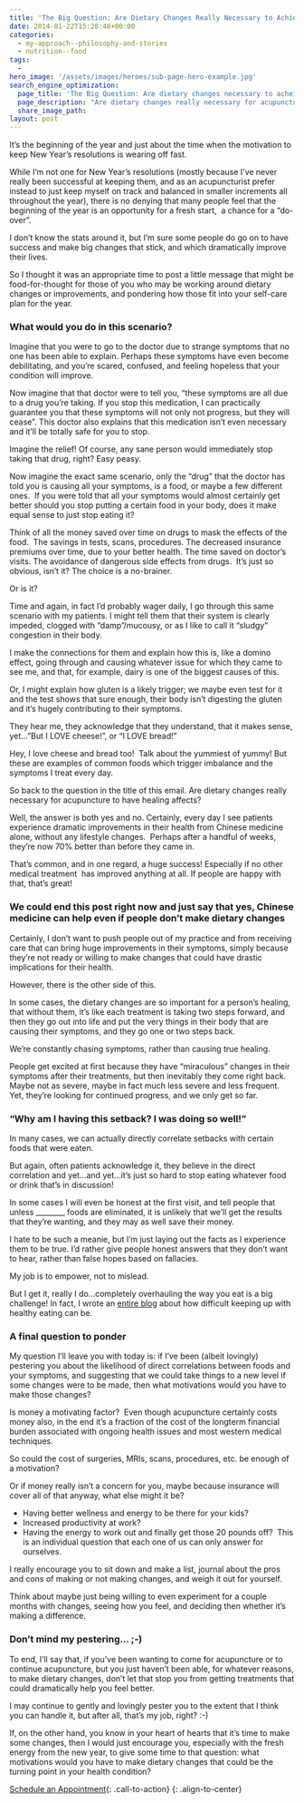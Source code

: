 ```yaml
---
title: 'The Big Question: Are Dietary Changes Really Necessary to Achieve Results from Acupuncture?'
date: 2014-01-22T15:28:48+00:00
categories:
  - my-approach--philosophy-and-stories
  - nutrition--food
tags:
  -
hero_image: '/assets/images/heroes/sub-page-hero-example.jpg'
search_engine_optimization:
  page_title: 'The Big Question: Are dietary changes necessary to acheive results with acupuncture'
  page_description: "Are dietary changes really necessary for acupuncture to have healing affects? The answer is both yes and no. Certainly, every day, I see people experience dramatic improvements in their health, without any lifestyle changes.  Perhaps after a handful of weeks, they're 70% better than before they came in.  That's common, and a huge success! Especially if no other medical treatment  has improved anything at all. However, there is the other side of this. In some cases, the dietary changes are so important for a person's healing, that without them, it's like each treatment is taking two steps forward, and then they go out into life and put the very things in their body that are causing their symptoms, and they go one or two steps back. We're constantly chasing symptoms, rather than causing true healing."
  share_image_path:
layout: post
---
```


It’s the beginning of the year and just about the time when the motivation to keep New Year’s resolutions is wearing off fast.

While I’m not one for New Year’s resolutions (mostly because I’ve never really been successful at keeping them, and as an acupuncturist prefer instead to just keep myself on track and balanced in smaller increments all throughout the year), there is no denying that many people feel that the beginning of the year is an opportunity for a fresh start,&nbsp; a chance for a “do-over”.

I don’t know the stats around it, but I’m sure some people do go on to have success and make big changes that stick, and which dramatically improve their lives.

So I thought it was an appropriate time to post a little message that might be food-for-thought for those of you who may be working around dietary changes or improvements, and pondering how those fit into your self-care plan for the year.

### What would you do in this scenario?

Imagine that you were to go to the doctor due to strange symptoms that no one has been able to explain. Perhaps these symptoms have even become debilitating, and you’re scared, confused, and feeling hopeless that your condition will improve.

Now imagine that that doctor were to tell you, “these symptoms are all due to a drug you’re taking. If you stop this medication, I can practically guarantee you that these symptoms will not only not progress, but they will cease”. This doctor also explains that this medication isn’t even necessary and it’ll be totally safe for you to stop.&nbsp;

Imagine the relief! Of course, any sane person would immediately stop taking that drug, right? Easy peasy.

Now imagine the exact same scenario, only the “drug” that the doctor has told you is causing all your symptoms, is a food, or maybe a few different ones.&nbsp; If you were told that all your symptoms would almost certainly get better should you stop putting a certain food in your body, does it make equal sense to just stop eating it?

Think of all the money saved over time on drugs to mask the effects of the food.&nbsp; The savings in tests, scans, procedures. The decreased insurance premiums over time, due to your better health. The time saved on doctor’s visits. The avoidance of dangerous side effects from drugs.&nbsp; It’s just so obvious, isn’t it? The choice is a no-brainer.

Or is it?&nbsp;

Time and again, in fact I’d probably wager daily, I go through this same scenario with my patients. I might tell them that their system is clearly impeded, clogged with “damp”/mucousy, or as I like to call it “sludgy” congestion in their body. &nbsp;

I make the connections for them and explain how this is, like a domino effect, going through and causing whatever issue for which they came to see me, and that, for example, dairy is one of the biggest causes of this. &nbsp;

Or, I might explain how gluten is a likely trigger; we maybe even test for it and the test shows that sure enough, their body isn’t digesting the gluten and it’s hugely contributing to their symptoms.&nbsp;

They hear me, they acknowledge that they understand, that it makes sense, yet…”But I LOVE cheese!”, or “I LOVE bread!”

Hey, I love cheese and bread too!&nbsp; Talk about the yummiest of yummy! But these are examples of common foods which trigger imbalance and the symptoms I treat every day.

So back to the question in the title of this email. Are dietary changes really necessary for acupuncture to have healing affects?

Well, the answer is both yes and no. Certainly, every day I see patients experience dramatic improvements in their health from Chinese medicine alone, without any lifestyle changes.&nbsp; Perhaps after a handful of weeks, they’re now 70% better than before they came in.&nbsp;

That’s common, and in one regard, a huge success! Especially if no other medical treatment &nbsp;has improved anything at all. If people are happy with that, that’s great!

### We could end this post right now and just say that yes, Chinese medicine can help even if people don’t make dietary changes

Certainly, I don’t want to push people out of my practice and from receiving care that can bring huge improvements in their symptoms, simply because they’re not ready or willing to make changes that could have drastic implications for their health.

However, there is the other side of this.

In some cases, the dietary changes are so important for a person’s healing, that without them, it’s like each treatment is taking two steps forward, and then they go out into life and put the very things in their body that are causing their symptoms, and they go one or two steps back.

We’re constantly chasing symptoms, rather than causing true healing.

People get excited at first because they have “miraculous” changes in their symptoms after their treatments, but then inevitably they come right back. Maybe not as severe, maybe in fact much less severe and less frequent. Yet, they’re looking for continued progress, and we only get so far.

### “Why am I having this setback? I was doing so well!”

In many cases, we can actually directly correlate setbacks with certain foods that were eaten.

But again, often patients acknowledge it, they believe in the direct correlation and yet…and yet…it’s just so hard to stop eating whatever food or drink that’s in discussion!

In some cases I will even be honest at the first visit, and tell people that unless \_\_\_\_\_\_\_\_ foods are eliminated, it is unlikely that we’ll get the results that they’re wanting, and they may as well save their money.&nbsp;

I hate to be such a meanie, but I’m just laying out the facts as I experience them to be true. I’d rather give people honest answers that they don’t want to hear, rather than false hopes based on fallacies.

My job is to empower, not to mislead.

But I get it, really I do…completely overhauling the way you eat is a big challenge! In fact, I wrote an [entire blog](http://www.wisdomwaysacupuncture.com/2016/08/06/portrait-of-a-food-meltdown-even-acupuncturists-have-to-find-ways-to-keep-keepin-on-when-eating-healthy-feels-too-overwhelming/) about how difficult keeping up with healthy eating can be.

### A final question to ponder

My question I’ll leave you with today is: if I’ve been (albeit lovingly) pestering you about the likelihood of direct correlations between foods and your symptoms, and suggesting that we could take things to a new level if some changes were to be made, then what motivations would you have to make those changes?

Is money a motivating factor?&nbsp; Even though acupuncture certainly costs money also, in the end it’s a fraction of the cost of the longterm financial burden associated with ongoing health issues and most western medical techniques. &nbsp;

So could the cost of surgeries, MRIs, scans, procedures, etc. be enough of a motivation?&nbsp;

Or if money really isn’t a concern for you, maybe because insurance will cover all of that anyway, what else might it be?&nbsp;

* Having better wellness and energy to be there for your kids?
* Increased productivity at work?
* Having the energy to work out and finally get those 20 pounds off?&nbsp; This is an individual question that each one of us can only answer for ourselves.

I really encourage you to sit down and make a list, journal about the pros and cons of making or not making changes, and weigh it out for yourself.

Think about maybe just being willing to even experiment for a couple months with changes, seeing how you feel, and deciding then whether it’s making a difference.

### Don’t mind my pestering… ;-)

To end, I’ll say that, if you’ve been wanting to come for acupuncture or to continue acupuncture, but you just haven’t been able, for whatever reasons, to make dietary changes, don’t let that stop you from getting treatments that could dramatically help you feel better.

I may continue to gently and lovingly pester you to the extent that I think you can handle it, but after all, that’s my job, right? :-)&nbsp;

If, on the other hand, you know in your heart of hearts that it’s time to make some changes, then I would just encourage you, especially with the fresh energy from the new year, to give some time to that question: what motivations would you have to make dietary changes that could be the turning point in your health condition?

[Schedule an Appointment](/make-an-appointment/){: .call-to-action}
{: .align-to-center}